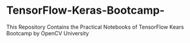 # TensorFlow-Keras-Bootcamp-
This Repository Contains the Practical Notebooks of TensorFlow Kears Bootcamp by OpenCV University
